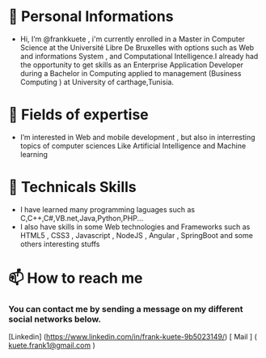 #  👋 Personal Informations   
- Hi, I’m @frankkuete , i'm currently enrolled in a Master in Computer Science at the Université Libre De Bruxelles with options such as Web and informations System , and Computational Intelligence.I already had the opportunity to get skills as an Enterprise Application Developer during a Bachelor in Computing applied to management (Business Computing ) at University of carthage,Tunisia.
# 👀 Fields of expertise
-  I’m interested in Web and mobile development , but also in interresting topics of computer sciences Like Artificial Intelligence and Machine learning 
# 🌱 Technicals Skills 
- I have learned many programming laguages such as C,C++,C#,VB.net,Java,Python,PHP...
- I also have skills in some Web technologies and Frameworks such as HTML5 , CSS3 , Javascript , NodeJS , Angular , SpringBoot and some others interesting stuffs
# 📫 How to reach me
### You can contact me by sending a message on my different social networks below.
[Linkedin] (https://www.linkedin.com/in/frank-kuete-9b5023149/)
[ Mail ] ( kuete.frank1@gmail.com )
<!---
frankkuete/frankkuete is a ✨ special ✨ repository because its `README.md` (this file) appears on your GitHub profile.
You can click the Preview link to take a look at your changes.
--->
